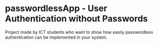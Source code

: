 # passwordlessApp - User Authentication without Passwords

Project made by ICT students who want to show how easily passwordless authentication can be implemented in your system.
